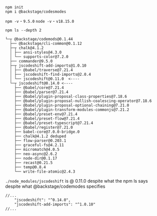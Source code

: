 ```
npm init
npm i @backstage/codesmodes
```

`npm -v` - `9.5.0`
`node -v` - `v18.15.0`

`npm ls --depth 2`

```
└─┬ @backstage/codemods@0.1.44
  ├── @backstage/cli-common@0.1.12
  ├─┬ chalk@4.1.2
  │ ├── ansi-styles@4.3.0
  │ └── supports-color@7.2.0
  ├── commander@9.5.0
  ├─┬ jscodeshift-add-imports@1.0.10
  │ ├── @babel/traverse@7.21.4
  │ ├── jscodeshift-find-imports@2.0.4
  │ └── jscodeshift@0.11.0  <----
  └─┬ jscodeshift@0.14.0 <----
    ├── @babel/core@7.21.4
    ├── @babel/parser@7.21.4
    ├── @babel/plugin-proposal-class-properties@7.18.6
    ├── @babel/plugin-proposal-nullish-coalescing-operator@7.18.6
    ├── @babel/plugin-proposal-optional-chaining@7.21.0
    ├── @babel/plugin-transform-modules-commonjs@7.21.2
    ├── @babel/preset-env@7.21.4
    ├── @babel/preset-flow@7.21.4
    ├── @babel/preset-typescript@7.21.4
    ├── @babel/register@7.21.0
    ├── babel-core@7.0.0-bridge.0
    ├── chalk@4.1.2 deduped
    ├── flow-parser@0.203.1
    ├── graceful-fs@4.2.11
    ├── micromatch@4.0.5
    ├── neo-async@2.6.2
    ├── node-dir@0.1.17
    ├── recast@0.21.5
    ├── temp@0.8.4
    └── write-file-atomic@2.4.3
```

`./node_modules/jscodeshift` is @ 0.11.0 despite what the npm ls says despite what @backstage/codemodes specifies

```
//...
    "jscodeshift": "^0.14.0",
    "jscodeshift-add-imports": "^1.0.10"
//...
```